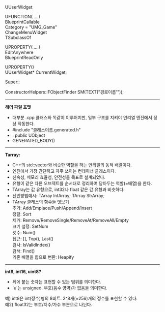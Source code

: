 UUserWidget  

UFUNCTION( ... )  
BlueprintCallable  
Category = "UMG_Game"  
ChangeMenuWidget  
TSubclassOf<UUserWidget>  

UPROPERTY( ... )  
EditAnywhere  
BlueprintReadOnly  

UPROPERTY()  
UUserWidget* CurrentWidget;  

Super::  
  
ConstructorHelpers::FObjectFinder<USkeletalMesh> SM(TEXT("경로이름'"));  

---
  
**헤더 파일 포맷**  
- 대부분 .cpp 클래스와 똑같이 이루어지만, 일부 구조를 지켜야 언리얼 엔진에서 정상 작동한다.
- #include "클래스이름.generated.h"
- : public UObject
- GENERATED_BODY()

---
  
**Tarray:**
- C++의 std::vector와 비슷한 역할을 하는 언리얼의 동적 배열이다.
- 엔진에서 가장 간단하고 자주 쓰이는 컨테이너 클래스이다.
- 신속성, 메모리 효율성, 안전성을 목표로 설계되었다.
- 유형이 같은 다른 오브젝트를 순서대로 정리하여 담아두는 역할(=배열)을 한다.
- TArray는 값 유형으로, int32나 float 같은 값 유형과 비슷하다.  
- 선언방법예시: TArray<int32> IntArray; TArray<FString> StrArray;  
- TArray 클래스의 함수들 엿보기  
추가: Add/Emplace/Push/Append/Insert   
정렬: Sort   
제거: Remove/RemoveSingle/RemoveAt/RemoveAll/Empty   
크기 설정: SetNum  
갯수: Num()  
접근: [], Top(), Last()  
검사: IsValidIndex()  
검색: Find()  
기존 배열을 힙으로 변환: Heapify   

---
  
**int8, int16, uint8?**
- 뒤에 붙는 숫자는 표현할 수 있는 범위를 의미한다.  
- 'u'는 unsigned. 부호(음수 영역)가 없음을 의미한다.  
  
예) int8은 int(정수)형의 8비트. 2^8개(=256)개의 정수를 표현할 수 있다.  
예2) float32는 부호/지수/가수 부분으로 나뉜다.
